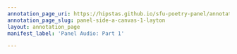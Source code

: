 ```yaml
---
annotation_page_uri: https://hipstas.github.io/sfu-poetry-panel/annotations/panel-side-a-canvas-1-layton.json
annotation_page_slug: panel-side-a-canvas-1-layton
layout: annotation_page
manifest_label: 'Panel Audio: Part 1'

---
```

